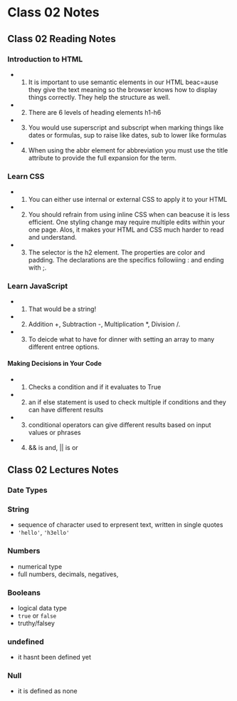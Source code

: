 # Class 02 Notes

## Class 02 Reading Notes

### Introduction to HTML

- 1. It is important to use semantic elements in our HTML beac=ause they give the text meaning so the browser knows how to display things correctly. They help the structure as well.
- 2. There are 6 levels of heading elements h1-h6
- 3. You would use superscript and subscript when marking things like dates or formulas, sup to raise like dates, sub to lower like formulas
- 4. When using the abbr element for abbreviation you must use the title attribute to provide the full expansion for the term.

### Learn CSS

- 1. You can either use internal or external CSS to apply it to your HTML
- 2. You should refrain from using inline CSS when can beacuse it is less efficient. One styling change may require multiple edits within your one page. Alos, it makes your HTML and CSS much harder to read and understand.
- 3. The selector is the h2 element. The properties are color and padding. The declarations are the specifics followiing : and ending with ;.

### Learn JavaScript

- 1. That would be a string!
- 2. Addition +, Subtraction -, Multiplication *, Division /.
- 3. To deicde what to have for dinner with setting an array to many different entree options.

#### Making Decisions in Your Code

- 1. Checks a condition and if it evaluates to True
- 2. an if else statement is used to check multiple if conditions and they can have different results
- 3. conditional operators can give different results based on input values or phrases
- 4. && is and, || is or

## Class 02 Lectures Notes

### Date Types

### String

- sequence of character used to erpresent text, written in single quotes
- `'hello'`, `'h3ello'`

### Numbers

- numerical type
- full numbers, decimals, negatives,

### Booleans

- logical data type
- `true` or `false`
- truthy/falsey

### undefined

- it hasnt been defined yet

### Null

- it is defined as none